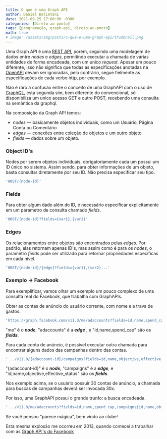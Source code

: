 ```yaml
---
title: O que é uma Graph API
author: Daniel Belintani
date: 2021-09-25 17:00:00 -0300
categories: [Direto ao ponto]
tags: [programação, graph-api, direto-ao-ponto]
math: true
# image: /assets/img/posts/o-que-e-uma-graph-api/thumbnail.png
---
```


Uma Graph API é uma [REST API](https://www.openapis.org/), porém, seguindo uma modelagem de dados entre *nodes* e *edges*, permitindo executar a chamada de várias entidades de forma encadeada, com um unico *request*. Apesar um pouco diferente, isso não significa que todas as especificações anotadas na [OpenAPI](https://spec.openapis.org/oas/latest.html) devam ser ignoradas, pelo contrário, segue fielmente as especificações de cada verbo http, por exemplo.

Não é raro a confusão entre o conceito de uma GraphAPI com o uso de [GraphQL](https://graphql.org/learn/), esta segunda sim, bem diferente do convencional, só disponibiliza um unico acesso GET e outro POST, recebendo uma consulta na semântica da graphql.

Na composição da Graph API temos:

- *nodes* — basicamente objetos individuais, como um Usuário, Página Conta ou Comentário
- *edges* — conexões entre coleção de objetos e um outro objeto
- *fields* — dados sobre um objeto.


### Object ID's

Nodes por serem objetos individuais, obrigatoriamente cada um possui um ID único no sistema. Assim sendo, para obter informações de um objeto, basta consultar diretamente por seu ID. Não precisa especificar seu tipo. 

```javascript
'HOST/{node-id}'
```
### Fields

Para obter algum dado além do ID, é necessário especificar explicitamente em um parametro de consulta chamado *fields*. 

```javascript
'HOST/{node-id}?fields={var1},{var2}'
```

### Edges

Os relacionamentos entre objetos são encontrados pelas *edges*. Por padrão, elas retornam apenas ID's, mas assim como é para os *nodes*, o parametro *fields* pode ser utilizado para retornar propriedades específicas em cada nível.

```javascript
'HOST/{node-id}/{edge}?fields={var1},{var2}...'
```

### Exemplo → Facebook

Para exemplificar, vamos olhar um exemplo um pouco complexo de uma consulta real do Facebook, que trabalha com GraphAPIs.

Obter as contas de anúncio do usuário corrente, com nome e a trava de gastos.

```javascript
'https://graph.facebook.com/v11.0/me/adaccounts?fields=id,name,spend_cap'
```

"me" é o ***node***, "adaccounts" é a ***edge*** , e "id,name,spend_cap" são os ***fields***.

Para cada conta de anúncio, é possível executar outra chamada para encontrar alguns dados das campanhas dentro das contas.

```javascript
'.../v11.0/{adaccount-id}/campaigns?fields=id,name,objective,effective_status'
```

"{adaccount-id}" é o ***node***, "campaigns" é a ***edge***, e "id,name,objective,effective_status" são os ***fields***.

Nos exemplo acima, se o usuário possuir 30 contas de anúncio, a chamada para buscas de campanhas deverá ser invocada 30x.

Por isso, uma GraphAPI possui o grande trunfo: a busca encadeada.

```javascript
'.../v11.0/me/adaccounts?fields=id,name,spend_cap,campaigns{id,name,objective,effective_status}'
```

Se você pensou "parece mágica", bem vindo ao clube! 

Esta mesma explosão me ocorreu em 2013, quando comecei a trabalhar com as [Graph API's do Facebook](https://developers.facebook.com/docs/graph-api/overview)
